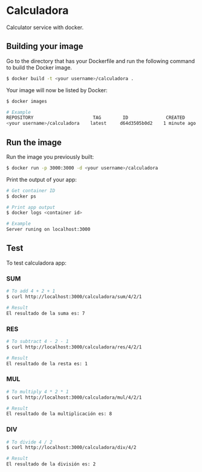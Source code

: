 # Calculadora

Calculator service with docker.

## Building your image

Go to the directory that has your Dockerfile and run the following command to build the Docker image.<br>

```bash
$ docker build -t <your username>/calculadora .
```
Your image will now be listed by Docker:<br>

```bash
$ docker images

# Example
REPOSITORY                      TAG        ID              CREATED
<your username>/calculadora    latest     d64d3505b0d2    1 minute ago
```

## Run the image

Run the image you previously built:<br>

```bash
$ docker run -p 3000:3000 -d <your username>/calculadora
```

Print the output of your app:<br>

```bash
# Get container ID
$ docker ps

# Print app output
$ docker logs <container id>

# Example
Server runing on localhost:3000
```

## Test

To test calculadora app:<br>

### SUM

```bash
# To add 4 + 2 + 1
$ curl http://localhost:3000/calculadora/sum/4/2/1

# Result
El resultado de la suma es: 7
```

### RES

```bash
# To subtract 4 - 2 - 1
$ curl http://localhost:3000/calculadora/res/4/2/1

# Result
El resultado de la resta es: 1
```

### MUL

```bash
# To multiply 4 * 2 * 1
$ curl http://localhost:3000/calculadora/mul/4/2/1

# Result
El resultado de la multiplicación es: 8
```

### DIV

```bash
# To divide 4 / 2
$ curl http://localhost:3000/calculadora/div/4/2

# Result
El resultado de la división es: 2
```
<br><br><br>
